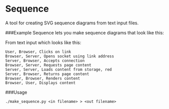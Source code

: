 # Sequence
A tool for creating SVG sequence diagrams from text input files.

###Example
Sequence lets you make sequence diagrams that look like this:

From text input which looks like this:
```
User, Browser, Clicks on link
Browser, Server, Opens socket using link address
Server, Browser, Accepts connection
Browser, Server, Requests page content
Server, Server, Loads content from storage, red
Server, Browser, Returns page content
Browser, Browser, Renders content
Browser, User, Displays content
```
###Usage
```
./make_sequence.py <in filename> > <out filename>
```
